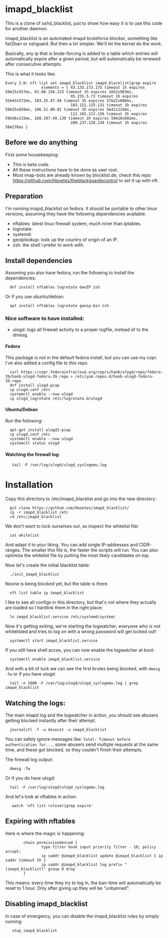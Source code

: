 # imapd_blacklist
This is a clone of sshd_blacklist, just to show how easy it is to use this code
for another daemon.

imapd_blacklist is an automated imapd bruteforce blocker, something like fail2ban
or sshguard. But then a lot simpler. We'll let the kernel do the work.

Basically, any ip that is brute-forcing is added to a table which entries will automatically
expire after a given period, but will automatically be renewed after consecutive attempts.

This is what it looks like:
```
Every 2.0: nft list set imapd_blacklist imapd_blacklist|grep expire
                elements = { 43.135.173.175 timeout 1h expires 59m15s557ms, 91.80.156.133 timeout 1h expires 2m52s983ms,
                             95.255.5.73 timeout 1h expires 55m43s572ms, 103.25.47.94 timeout 1h expires 57m22s686ms,
                             103.151.125.131 timeout 1h expires 59m35s656ms, 106.51.80.81 timeout 1h expires 5m41s224ms,
                             112.165.212.156 timeout 1h expires 59m36s215ms, 168.197.49.139 timeout 1h expires 59m18s602ms,
                             200.237.128.234 timeout 1h expires 58m276ms }
```

## Before we do anything
First some housekeeping:
- This is beta code.
- All these instructions have to be done as user root.
- Most imap-bots are already known by blocklist.de, check this repo https://github.com/hboetes/theblackguardscontrol
  to set it up with nft.

## Preparation
I'm running imapd_blacklist on fedora. It should be portable to other linux
versions, assuming they have the following dependencies available:

- nftables:    latest linux firewall system, much nicer than iptables.
- logrotate:
- systemd:
- geoiplookup: look up the country of origin of an IP.
- zsh:         the shell I prefer to work with.

## Install dependencies
Assuming you also have fedora, run the following to install the dependencies:
```
  dnf install nftables logrotate GeoIP zsh
```

Or if you use ubuntu/debian:
```
  apt install nftables logrotate geoip-bin zsh
```

### Nice software to have installed:
- ulogd:       logs all firewall activity to a proper logfile, instead of to the
  dmesg.

#### Fedora
This package is not in the default fedora install, but you can use my copr.
I've also added a config file to this repo.

```
  curl https://copr.fedorainfracloud.org/coprs/hanb/ulogd/repo/fedora-39/hanb-ulogd-fedora-39.repo > /etc/yum.repos.d/hanb-ulogd-fedora-39.repo
  dnf install ulogd-pcap
  cp ulogd.conf /etc
  systemctl enable --now ulogd
  cp ulogd_logrotate /etc/logrotate.d/ulogd
```
#### Ubuntu/Debian
Run the following:
```
  apt-get install ulogd2-pcap
  cp ulogd.conf /etc
  systemctl enable --now ulogd
  systemctl status ulogd
```

#### Watching the firewall log:
```
   tail -F /var/log/ulogd/ulogd_syslogemu.log
```


# Installation
Copy this directory to /etc/imapd_blacklist and go into the new directory:
```
  git clone https://github.com/hboetes/imapd_blacklist/
  cp -r imapd_blacklist /etc
  cd /etc/imapd_blacklist
```

We don't want to lock ourselves out, so inspect the whitelist file:
```
  cat whitelist
```

And adapt it to your liking. You can add single IP-addresses and
CIDR-ranges. The smaller this file is, the faster the scripts will run.
You can also optimize the whitelist file by putting the most likely
candidates on top.

Now let's create the initial blacklist table:
```
  ./init_imapd_blacklist
```

Noone is being blocked yet, but the table is there.
```
  nft list table ip imapd_blacklist
```

I like to see all configs in this directory, but that's not where they actually
are loaded so I hardlink them in the right place:
```
  ln imapd_blacklist.service /etc/systemd/system/
```

Now it's getting exiting, we're starting the logwatcher, everyone who is not
whitelisted and tries to log on with a wrong password will get locked out!
```
  systemctl start imapd_blacklist.service
```

If you still have shell acces, you can now enable the logwatcher at boot:
```
  systemctl enable imapd_blacklist.service
```

And with a bit of luck we can see the first brutes being blocked, with `dmesg -Tw`
or if you have ulogd:
```
  tail -n 1000 -F /var/log/ulogd/ulogd_syslogemu.log | grep imapd_blacklist
```

## Watching the logs:
The main imapd log and the logwatcher in action, you should see abusers getting
blocked instantly after their attempt.
```
  journalctl -f -u dovecot -u imapd_blacklist
```
You can safely ignore messages like: `fatal: Timeout before authentication
for...`, some abusers send multiple requests at the same time, and these got
blocked, so they couldn't finish their attempts.

The firewall log output:
```
  dmesg -Tw
```

Or if you do have ulogd:
```
  tail -F /var/log/ulogd/ulogd_syslogemu.log
```

And let's look at nftables in action:
```
   watch 'nft list ruleset|grep expire'
```

## Expiring with nftables
Here is where the magic is happening:
```
        chain permissiondenied {
                type filter hook input priority filter - 10; policy accept;
                ip saddr @imapd_blacklist update @imapd_blacklist { ip saddr timeout 1h }
                ip saddr @imapd_blacklist log prefix "[imapd_blacklist]" group 0 drop
        }
```

This means: every time they try to log in, the ban-time will automatically be
reset to 1 hour. Only after giving up they will be "unbanned".


## Disabling imapd_blacklist
In case of emergency, you can disable the imapd_blacklist rules by simply running:
```
   stop_imapd_blacklist
```
